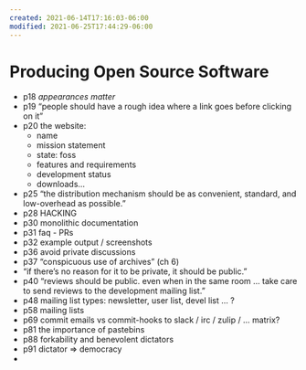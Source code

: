 ```yaml
---
created: 2021-06-14T17:16:03-06:00
modified: 2021-06-25T17:44:29-06:00
---
```


# Producing Open Source Software

- p18 _appearances matter_
- p19 “people should have a rough idea where a link goes before clicking on it”
- p20 the website:
  - name 
  - mission statement 
  - state: foss
  - features and requirements 
  - development status 
  - downloads…
- p25 “the distribution mechanism should be as convenient, standard, and low-overhead as possible.”
- p28 HACKING
- p30 monolithic documentation 
- p31 faq - PRs
- p32 example output / screenshots
- p36 avoid private discussions 
- p37 “conspicuous use of archives” (ch 6)
- “if there’s no reason for it to be private, it should be public.” 
- p40 “reviews should be public. even when in the same room … take care to send reviews to the development mailing list.” 
- p48 mailing list types: newsletter, user list, devel list … ?
- p58 mailing lists
- p69 commit emails vs commit-hooks to slack / irc / zulip / … matrix?
- p81 the importance of pastebins
- p88 forkability and benevolent dictators 
- p91 dictator => democracy 
-